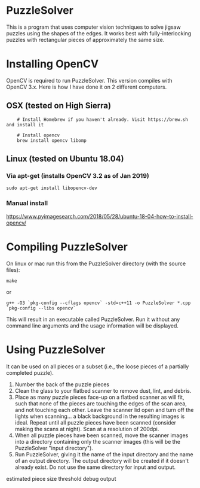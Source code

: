 PuzzleSolver
============

This is a program that uses computer vision techniques to solve jigsaw puzzles using the shapes of the edges. It works best with fully-interlocking puzzles with rectangular pieces of approximately the same size.


# Installing OpenCV

OpenCV is required to run PuzzleSolver. This version compiles with OpenCV 3.x. Here is how I have done it on 2 different computers. 

## OSX (tested on High Sierra)

```
    # Install Homebrew if you haven't already. Visit https://brew.sh and install it

    # Install opencv
    brew install opencv libomp
```

## Linux (tested on Ubuntu 18.04)


### Via apt-get (installs OpenCV 3.2 as of Jan 2019)

```
sudo apt-get install libopencv-dev
```

### Manual install

https://www.pyimagesearch.com/2018/05/28/ubuntu-18-04-how-to-install-opencv/

# Compiling PuzzleSolver

On linux or mac run this from the PuzzleSolver directory (with the source files):

```
make
```

or

```
g++ -O3 `pkg-config --cflags opencv` -std=c++11 -o PuzzleSolver *.cpp `pkg-config --libs opencv`
```

This will result in an executable called PuzzleSolver.  Run it without any command line arguments and the usage information will be displayed.

# Using PuzzleSolver

It can be used on all pieces or a subset (i.e., the loose pieces of a partially completed puzzle).

1. Number the back of the puzzle pieces
2. Clean the glass to your flatbed scanner to remove dust, lint, and debris.
3. Place as many puzzle pieces face-up on a flatbed scanner as will fit, such that none of the pieces are touching the edges of the scan area, and not touching each other.  Leave the scanner lid open and turn off the lights when scanning... a black background in the resulting images is ideal. Repeat until all puzzle pieces have been scanned (consider making the scans at night).  Scan at a resolution of 200dpi.
4. When all puzzle pieces have been scanned, move the scanner images into a directory containing only the scanner images (this will be the PuzzleSolver "input directory").
5. Run PuzzleSolver, giving it the name of the input directory and the name of an output directory.  The output directory will be created if it doesn't already exist. Do not use the same directory for input and output.

estimated piece size
threshold
debug output




